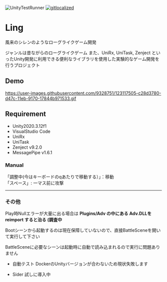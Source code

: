 ![UnityTestRunner](https://github.com/SakaToshi/Ling/workflows/UnityTestRunner/badge.svg?branch=master)
[![gitlocalized ](https://gitlocalize.com/repo/6223/en/badge.svg)](https://gitlocalize.com/repo/6223/en?utm_source=badge)

# Ling
風来のシレンのようなローグライクゲーム開発

ジャンルは昔ながらのローグライクゲーム
また、UniRx, UniTask, Zenject といったUnity開発に利用できる便利なライブラリを使用した実験的なゲーム開発を行うプロジェクト

## Demo
https://user-images.githubusercontent.com/9328751/123117505-c28d3780-d47c-11eb-9170-17844b971533.gif

## Requirement

* Unity2020.3.12f1
* VisualStudio Code
* UniRx
* UniTask
* Zenject v9.2.0
* MessagePipe v1.6.1

### Manual
「調整中(今はキーボードのqあたりで移動する）」：移動<br>
「スペース」: 一マス前に攻撃

-----
### その他
Play時Nullエラーが大量に出る場合は
**Plugins/Adv の中にある Adv.DLLを reimport すると治る (調査中**

Bootシーンから起動するのは現在保障していないので、直接BattleSceneを開いて実行して下さい

BattleSceneに必要なシーンは起動時に自動で読み込まれるので実行に問題ありません



- 自動テスト
DockerのUnityバージョンが合わないため現状失敗します

- Sider 
試しに導入中
